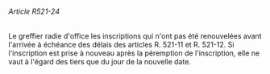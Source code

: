 ###### Article R521-24

Le greffier radie d'office les inscriptions qui n'ont pas été renouvelées avant l'arrivée à échéance des délais des articles R. 521-11 et R. 521-12. Si l'inscription est prise à nouveau après la péremption de l'inscription, elle ne vaut à l'égard des tiers que du jour de la nouvelle date.

